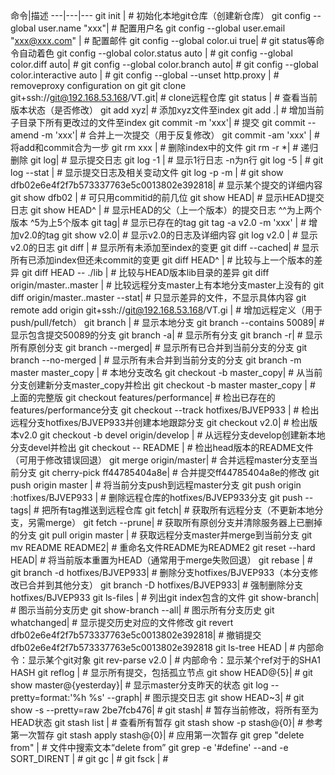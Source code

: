 命令|描述
---|---|---
git init | # 初始化本地git仓库（创建新仓库）
git config --global user.name "xxx"| # 配置用户名
git config --global user.email "xxx@xxx.com" | # 配置邮件
git config --global color.ui true| # git status等命令自动着色
git config --global color.status auto					 | #
git config --global color.diff auto| #
git config --global color.branch auto| #
git config --global color.interactive auto | #
git config --global --unset http.proxy | # removeproxy configuration on git
git clone git+ssh://git@192.168.53.168/VT.git| # clone远程仓库
git status | # 查看当前版本状态（是否修改）
git add xyz| # 添加xyz文件至index
git add .| # 增加当前子目录下所有更改过的文件至index
git commit -m 'xxx'| # 提交
git commit --amend -m 'xxx'| # 合并上一次提交（用于反复修改）
git commit -am 'xxx' | # 将add和commit合为一步
git rm xxx | # 删除index中的文件
git rm -r *| # 递归删除
git log| # 显示提交日志
git log -1 | # 显示1行日志 -n为n行
git log -5												 | #
git log --stat | # 显示提交日志及相关变动文件
git log -p -m											 | #
git show dfb02e6e4f2f7b573337763e5c0013802e392818| # 显示某个提交的详细内容
git show dfb02 | # 可只用commitid的前几位
git show HEAD| # 显示HEAD提交日志
git show HEAD^ | # 显示HEAD的父（上一个版本）的提交日志 ^^为上两个版本 ^5为上5个版本
git tag| # 显示已存在的tag
git tag -a v2.0 -m 'xxx' | # 增加v2.0的tag
git show v2.0| # 显示v2.0的日志及详细内容
git log v2.0 | # 显示v2.0的日志
git diff | # 显示所有未添加至index的变更
git diff --cached| # 显示所有已添加index但还未commit的变更
git diff HEAD^ | # 比较与上一个版本的差异
git diff HEAD -- ./lib | # 比较与HEAD版本lib目录的差异
git diff origin/master..master | # 比较远程分支master上有本地分支master上没有的
git diff origin/master..master --stat| # 只显示差异的文件，不显示具体内容
git remote add origin git+ssh://git@192.168.53.168/VT.gi | # 增加远程定义（用于push/pull/fetch）
git branch | # 显示本地分支
git branch --contains 50089| # 显示包含提交50089的分支
git branch -a| # 显示所有分支
git branch -r| # 显示所有原创分支
git branch --merged| # 显示所有已合并到当前分支的分支
git branch --no-merged | # 显示所有未合并到当前分支的分支
git branch -m master master_copy | # 本地分支改名
git checkout -b master_copy| # 从当前分支创建新分支master_copy并检出
git checkout -b master master_copy | # 上面的完整版
git checkout features/performance| # 检出已存在的features/performance分支
git checkout --track hotfixes/BJVEP933 | # 检出远程分支hotfixes/BJVEP933并创建本地跟踪分支
git checkout v2.0| # 检出版本v2.0
git checkout -b devel origin/develop | # 从远程分支develop创建新本地分支devel并检出
git checkout -- README | # 检出head版本的README文件（可用于修改错误回退）
git merge origin/master| # 合并远程master分支至当前分支
git cherry-pick ff44785404a8e| # 合并提交ff44785404a8e的修改
git push origin master | # 将当前分支push到远程master分支
git push origin :hotfixes/BJVEP933 | # 删除远程仓库的hotfixes/BJVEP933分支
git push --tags| # 把所有tag推送到远程仓库
git fetch| # 获取所有远程分支（不更新本地分支，另需merge）
git fetch --prune| # 获取所有原创分支并清除服务器上已删掉的分支
git pull origin master | # 获取远程分支master并merge到当前分支
git mv README README2| # 重命名文件README为README2
git reset --hard HEAD| # 将当前版本重置为HEAD（通常用于merge失败回退）
git rebase | #
git branch -d hotfixes/BJVEP933| # 删除分支hotfixes/BJVEP933（本分支修改已合并到其他分支）
git branch -D hotfixes/BJVEP933| # 强制删除分支hotfixes/BJVEP933
git ls-files | # 列出git index包含的文件
git show-branch| # 图示当前分支历史
git show-branch --all| # 图示所有分支历史
git whatchanged| # 显示提交历史对应的文件修改
git revert dfb02e6e4f2f7b573337763e5c0013802e392818| # 撤销提交dfb02e6e4f2f7b573337763e5c0013802e392818
git ls-tree HEAD | # 内部命令：显示某个git对象
git rev-parse v2.0 | # 内部命令：显示某个ref对于的SHA1 HASH
git reflog | # 显示所有提交，包括孤立节点
git show HEAD@{5}| #
git show master@{yesterday}| # 显示master分支昨天的状态
git log --pretty=format:'%h %s' --graph| # 图示提交日志
git show HEAD~3| #
git show -s --pretty=raw 2be7fcb476| #
git stash| # 暂存当前修改，将所有至为HEAD状态
git stash list | # 查看所有暂存
git stash show -p stash@{0}| # 参考第一次暂存
git stash apply stash@{0}| # 应用第一次暂存
git grep "delete from" | # 文件中搜索文本“delete from”
git grep -e '#define' --and -e SORT_DIRENT | #
git gc | #
git fsck | #